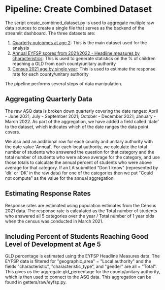 # Pipeline: Create Combined Dataset

The script create_combined_dataset.py is used to aggregate multiple raw data sources to create a single file that serves as the backend of the streamlit dashboard. The three datasets are:

1. [Quarterly outcomes at age 2](https://www.gov.uk/government/statistics/child-development-outcomes-at-2-to-2-and-a-half-years-quarterly-data-for-2021-to-2022): This is the main dataset used for the analysis
2. [Annual EYFSP scores from 2021/2022 - Headline measures by characteristics](https://explore-education-statistics.service.gov.uk/data-catalogue/early-years-foundation-stage-profile-results/2021-22): This is used to generate statistics on the % of children reaching a GLD from each county/unitary authority
3. [Census 2021 age by single year](https://www.ons.gov.uk/datasets/TS007/editions/2021/versions/1): This is used to estimate the response rate for each county/unitary authority

The pipeline performs several steps of data manipulation.

## Aggregating Quarterly Data

The raw ASQ data is broken down quarterly covering the date ranges: April - June 2021; July - September 2021; October - December 2021; January - March 2022. As part of the aggregation, we have added a field called 'date' to the dataset, which indicates which of the date ranges the data point covers.

We also add an additional row for each county and unitary authority with the date value 'Annual'. For each local authority, we calculate the total number of students who answered the question for that category and the total number of students who were above average for the category, and use those totals to calculate the annual percent of students who were above average for that category. If an LA submitted "Don't know" (represented by 'dk' or 'DK' in the raw data) for one of the categories then we put "Could not compute" as the value for the annual aggregation.

## Estimating Response Rates

Response rates are estimated using population estimates from the Census 2021 data. The response rate is calculated as the Total number of students who answered all 5 categories over the year / Total number of 1 year olds when the census was conducted in March 2021.

## Including Percent of Students Reaching Good Level of Development at Age 5

GLD percentage is estimated using the EYFSP Headline Measures data. The EYFSP data is filtered for "geographic_area" = "Local authority" and the fields "characteristic", "characteristic_type", and "gender" are all = "Total". This gives us the aggregate gld_percentage for the county/unitary authority, which is then used to connect to the ASQ data. This aggregation can be found in getters/raw/eyfsp.py.
